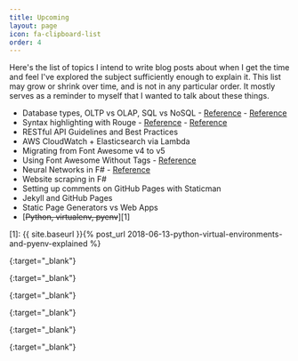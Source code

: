 ```yaml
---
title: Upcoming
layout: page
icon: fa-clipboard-list
order: 4
---
```

Here's the list of topics I intend to write blog posts about when I get the time and feel I've explored the subject sufficiently enough to explain it. This list may grow or shrink over time, and is not in any particular order. It mostly serves as a reminder to myself that I wanted to talk about these things.

* Database types, OLTP vs OLAP, SQL vs NoSQL - [Reference][ref5] - [Reference][ref6]
* Syntax highlighting with Rouge - [Reference][ref3] - [Reference][ref4]
* RESTful API Guidelines and Best Practices
* AWS CloudWatch + Elasticsearch via Lambda
* Migrating from Font Awesome v4 to v5
* Using Font Awesome Without Tags - [Reference][ref1]
* Neural Networks in F# - [Reference][ref2]
* Website scraping in F#
* Setting up comments on GitHub Pages with Staticman
* Jekyll and GitHub Pages
* Static Page Generators vs Web Apps
* [~~Python, virtualenv, pyenv~~][1]

[1]: {{ site.baseurl }}{% post_url 2018-06-13-python-virtual-environments-and-pyenv-explained %}

[ref1]: https://davidwalsh.name/font-awesome-tags
{:target="_blank"}

[ref2]: https://towardsdatascience.com/building-neural-networks-in-f-part-1-a2832ae972e6
{:target="_blank"}

[ref3]: http://pygments.org/docs/cmdline/
{:target="_blank"}

[ref4]: https://github.com/richleland/pygments-css
{:target="_blank"}

[ref5]: https://aws.amazon.com/products/databases/
{:target="_blank"}

[ref6]: http://datawarehouse4u.info/OLTP-vs-OLAP.html
{:target="_blank"}